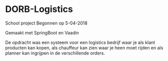 # DORB-Logistics
School project
Begonnen op 5-04-2018

Gemaakt met SpringBoot en Vaadin

De opdracht was een systeem voor een logistics bedrijf waar je als klant producten kan kopen, 
als chauffeur kan zien waar je heen moet rijden 
en als planner kan ingrijpen in de verschillende orders.

